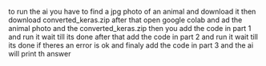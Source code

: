 to run the ai you have to find a jpg photo of an animal and download it 
then download converted_keras.zip
after that open google colab and ad the animal photo and the converted_keras.zip
then you add the code in part 1 and run it wait till its done
after that add the code in part 2 and run it wait till its done if theres an error is ok
and finaly add the code in part 3 and the ai will print th answer
